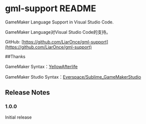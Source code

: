 # gml-support README

GameMaker Language Support in Visual Studio Code.

GameMaker Language对Visual Studio Code的支持。

GitHub: [https://github.com/LiarOnce/gml-support](https://github.com/LiarOnce/gml-support)

##Thanks

GameMaker Syntax：[YellowAfterlife](https://yal.cc/notepad-syntax-highlighting-for-gamemaker-81/)

GameMaker Studio Syntax：[Everspace/Sublime_GameMakerStudio](https://github.com/Everspace/Sublime_GameMakerStudio)

## Release Notes

### 1.0.0

Initial release
